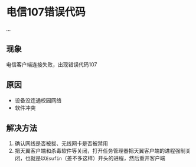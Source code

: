 # 电信107错误代码
...
## 现象

电信客户端连接失败，出现错误代码107
## 原因

- 设备没连通校园网络
- 软件冲突

## 解决方法

1. 确认网线是否被拔、无线网卡是否被禁用
2. 把天翼客户端和杀毒软件等关闭，打开任务管理器把天翼客户端的进程强制关闭，也就是以`Esufin`（差不多这样）开头的进程，然后重开客户端
